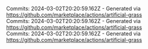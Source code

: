 Commits: 2024-03-02T20:20:59.162Z - Generated via https://github.com/marketplace/actions/artificial-grass
<br>
Commits: 2024-03-02T20:20:59.162Z - Generated via https://github.com/marketplace/actions/artificial-grass
<br>
Commits: 2024-03-02T20:20:59.162Z - Generated via https://github.com/marketplace/actions/artificial-grass
<br>
